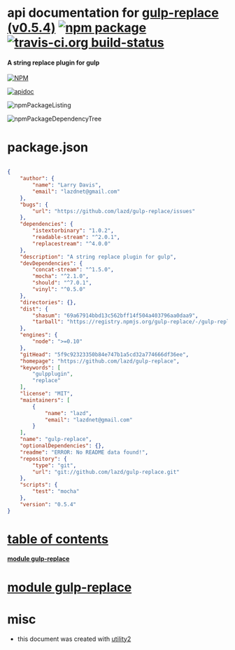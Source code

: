 # api documentation for  [gulp-replace (v0.5.4)](https://github.com/lazd/gulp-replace)  [![npm package](https://img.shields.io/npm/v/npmdoc-gulp-replace.svg?style=flat-square)](https://www.npmjs.org/package/npmdoc-gulp-replace) [![travis-ci.org build-status](https://api.travis-ci.org/npmdoc/node-npmdoc-gulp-replace.svg)](https://travis-ci.org/npmdoc/node-npmdoc-gulp-replace)
#### A string replace plugin for gulp

[![NPM](https://nodei.co/npm/gulp-replace.png?downloads=true)](https://www.npmjs.com/package/gulp-replace)

[![apidoc](https://npmdoc.github.io/node-npmdoc-gulp-replace/build/screenCapture.buildNpmdoc.browser.%252Fhome%252Ftravis%252Fbuild%252Fnpmdoc%252Fnode-npmdoc-gulp-replace%252Ftmp%252Fbuild%252Fapidoc.html.png)](https://npmdoc.github.io/node-npmdoc-gulp-replace/build/apidoc.html)

![npmPackageListing](https://npmdoc.github.io/node-npmdoc-gulp-replace/build/screenCapture.npmPackageListing.svg)

![npmPackageDependencyTree](https://npmdoc.github.io/node-npmdoc-gulp-replace/build/screenCapture.npmPackageDependencyTree.svg)



# package.json

```json

{
    "author": {
        "name": "Larry Davis",
        "email": "lazdnet@gmail.com"
    },
    "bugs": {
        "url": "https://github.com/lazd/gulp-replace/issues"
    },
    "dependencies": {
        "istextorbinary": "1.0.2",
        "readable-stream": "^2.0.1",
        "replacestream": "^4.0.0"
    },
    "description": "A string replace plugin for gulp",
    "devDependencies": {
        "concat-stream": "^1.5.0",
        "mocha": "^2.1.0",
        "should": "^7.0.1",
        "vinyl": "^0.5.0"
    },
    "directories": {},
    "dist": {
        "shasum": "69a67914bbd13c562bff14f504a403796aa0daa9",
        "tarball": "https://registry.npmjs.org/gulp-replace/-/gulp-replace-0.5.4.tgz"
    },
    "engines": {
        "node": ">=0.10"
    },
    "gitHead": "5f9c92323350b84e747b1a5cd32a774666df36ee",
    "homepage": "https://github.com/lazd/gulp-replace",
    "keywords": [
        "gulpplugin",
        "replace"
    ],
    "license": "MIT",
    "maintainers": [
        {
            "name": "lazd",
            "email": "lazdnet@gmail.com"
        }
    ],
    "name": "gulp-replace",
    "optionalDependencies": {},
    "readme": "ERROR: No README data found!",
    "repository": {
        "type": "git",
        "url": "git://github.com/lazd/gulp-replace.git"
    },
    "scripts": {
        "test": "mocha"
    },
    "version": "0.5.4"
}
```



# <a name="apidoc.tableOfContents"></a>[table of contents](#apidoc.tableOfContents)

#### [module gulp-replace](#apidoc.module.gulp-replace)



# <a name="apidoc.module.gulp-replace"></a>[module gulp-replace](#apidoc.module.gulp-replace)



# misc
- this document was created with [utility2](https://github.com/kaizhu256/node-utility2)
